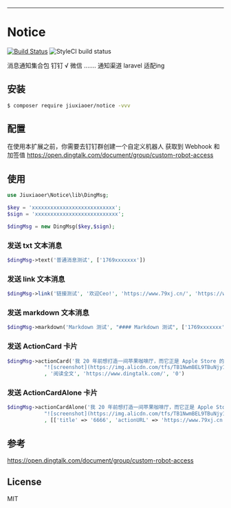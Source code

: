 ---

# Notice

[![Build Status](https://github.com/jiuxiaoer/notice/actions/workflows/test.yml/badge.svg)](https://github.com/jiuxiaoer/weather/actions)
![StyleCI build status](https://github.styleci.io/repos/460353935/shield)

消息通知集合包 钉钉 √ 微信 ....... 通知渠道  laravel 适配ing 

## 安装

```sh
$ composer require jiuxiaoer/notice -vvv
```

## 配置

在使用本扩展之前，你需要去钉钉群创建一个自定义机器人 获取到 Webhook 和 加签值
https://open.dingtalk.com/document/group/custom-robot-access

## 使用

```php
use Jiuxiaoer\Notice\lib\DingMsg;

$key = 'xxxxxxxxxxxxxxxxxxxxxxxxxxx';
$sign = 'xxxxxxxxxxxxxxxxxxxxxxxxxxx';

$dingMsg = new DingMsg($key,$sign);
```

### 发送 txt 文本消息
```php
$dingMsg->text('普通消息测试', ['1769xxxxxxx'])
```

### 发送 link 文本消息
```php
$dingMsg->link('链接测试', '欢迎Ceo!', 'https://www.79xj.cn/', 'https://www.79xj.cn/usr/uploads/2021/03/44950235.jpg')
```

### 发送 markdown 文本消息
```php
$dingMsg->markdown('Markdown 测试', "#### Markdown 测试", ['1769xxxxxxx'])
```

### 发送 ActionCard 卡片
```php
$dingMsg->actionCard('我 20 年前想打造一间苹果咖啡厅，而它正是 Apple Store 的前身',
            "![screenshot](https://img.alicdn.com/tfs/TB1NwmBEL9TBuNjy1zbXXXpepXa-2400-1218.png) \n\n #### 乔布斯 20 年前想打造的苹果咖啡厅 \n\n Apple Store 的设计正从原来满满的科技感走向生活化，而其生活化的走向其实可以追溯到 20 年前苹果一个建立咖啡馆的计划"
            , '阅读全文', 'https://www.dingtalk.com/', '0')
```

### 发送 ActionCardAlone 卡片
```php
$dingMsg->actionCardAlone('我 20 年前想打造一间苹果咖啡厅，而它正是 Apple Store 的前身',
            "![screenshot](https://img.alicdn.com/tfs/TB1NwmBEL9TBuNjy1zbXXXpepXa-2400-1218.png) \n\n #### 乔布斯 20 年前想打造的苹果咖啡厅 \n\n Apple Store 的设计正从原来满满的科技感走向生活化，而其生活化的走向其实可以追溯到 20 年前苹果一个建立咖啡馆的计划"
            , [['title' => '6666', 'actionURL' => 'https://www.79xj.cn'], ['title' => '6666', 'actionURL' => 'https://www.79xj.cn']])
```
## 参考
https://open.dingtalk.com/document/group/custom-robot-access
## License

MIT